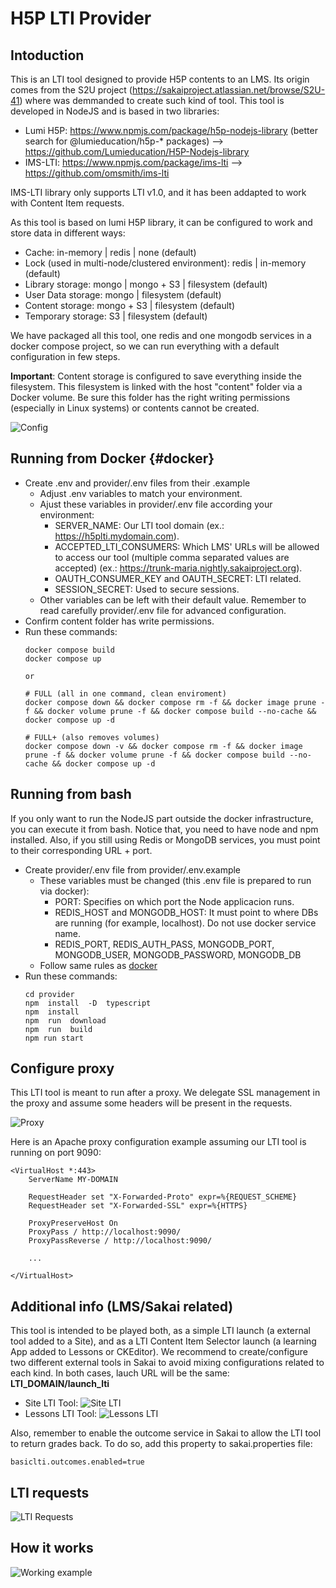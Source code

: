 # H5P LTI Provider

## Intoduction

This is an LTI tool designed to provide H5P contents to an LMS. Its origin comes from the S2U project (https://sakaiproject.atlassian.net/browse/S2U-41) where was demmanded to create such kind of tool.
This tool is developed in NodeJS and is based in two libraries:
- Lumi H5P: https://www.npmjs.com/package/h5p-nodejs-library (better search for @lumieducation/h5p-* packages) --> https://github.com/Lumieducation/H5P-Nodejs-library
- IMS-LTI: https://www.npmjs.com/package/ims-lti --> https://github.com/omsmith/ims-lti

IMS-LTI library only supports LTI v1.0, and it has been addapted to work with Content Item requests.

As this tool is based on lumi H5P library, it can be configured to work and store data in different ways:
- Cache: in-memory | redis | none (default)
- Lock (used in multi-node/clustered environment): redis | in-memory (default)
- Library storage: mongo | mongo + S3 | filesystem (default)
- User Data storage: mongo | filesystem (default)
- Content storage: mongo + S3 | filesystem (default)
- Temporary storage: S3 | filesystem (default)

We have packaged all this tool, one redis and one mongodb services in a docker compose project, so we can run everything with a default configuration in few steps.

**Important**: Content storage is configured to save everything inside the filesystem. This filesystem is linked with the host "content" folder via a Docker volume. Be sure this folder has the right writing permissions (especially in Linux systems) or contents cannot be created.

![Config](docs/config.png "Config")


## Running from Docker {#docker}

- Create .env and provider/.env files from their .example
  - Adjust .env variables to match your environment.
  - Ajust these variables in provider/.env file according your environment:
    - SERVER_NAME: Our LTI tool domain (ex.: https://h5plti.mydomain.com).
    - ACCEPTED_LTI_CONSUMERS: Which LMS' URLs will be allowed to access our tool (multiple comma separated values are accepted) (ex.: https://trunk-maria.nightly.sakaiproject.org).
    - OAUTH_CONSUMER_KEY and OAUTH_SECRET: LTI related.
    - SESSION_SECRET: Used to secure sessions.
  - Other variables can be left with their default value. Remember to read carefully provider/.env file for advanced configuration.
- Confirm content folder has write permissions.
- Run these commands:
    ```
    docker compose build
    docker compose up

    or

    # FULL (all in one command, clean enviroment)
    docker compose down && docker compose rm -f && docker image prune -f && docker volume prune -f && docker compose build --no-cache && docker compose up -d
    
    # FULL+ (also removes volumes)
    docker compose down -v && docker compose rm -f && docker image prune -f && docker volume prune -f && docker compose build --no-cache && docker compose up -d
    ```

## Running from bash

If you only want to run the NodeJS part outside the docker infrastructure, you can execute it from bash. Notice that, you need to have node and npm installed. Also, if you still using Redis or MongoDB services, you must point to their corresponding URL + port.
- Create provider/.env file from provider/.env.example
  - These variables must be changed (this .env file is prepared to run via docker):
    - PORT: Specifies on which port the Node applicacion runs.
    - REDIS_HOST and MONGODB_HOST: It must point to where DBs are running (for example, localhost). Do not use docker service name.
    - REDIS_PORT, REDIS_AUTH_PASS, MONGODB_PORT, MONGODB_USER, MONGODB_PASSWORD, MONGODB_DB
  - Follow same rules as [docker](#docker)
- Run these commands:
    ```
    cd provider
    npm  install  -D  typescript
    npm  install
    npm  run  download
    npm  run  build
    npm run start
    ```

## Configure proxy

This LTI tool is meant to run after a proxy. We delegate SSL management in the proxy and assume some headers will be present in the requests.

![Proxy](docs/proxy.png "Proxy")

Here is an Apache proxy configuration example assuming our LTI tool is running on port 9090:
```
<VirtualHost *:443>
    ServerName MY-DOMAIN
    
    RequestHeader set "X-Forwarded-Proto" expr=%{REQUEST_SCHEME}
    RequestHeader set "X-Forwarded-SSL" expr=%{HTTPS}
    
    ProxyPreserveHost On
    ProxyPass / http://localhost:9090/
    ProxyPassReverse / http://localhost:9090/
    
    ...
    
</VirtualHost>
```

## Additional info (LMS/Sakai related)

This tool is intended to be played both, as a simple LTI launch (a external tool added to a Site), and as a LTI Content Item Selector launch (a learning App added to Lessons or CKEditor). We recommend to create/configure two different external tools in Sakai to avoid mixing configurations related to each kind. In both cases, lauch URL will be the same: **LTI_DOMAIN/launch_lti**
- Site LTI Tool:
    ![Site LTI](docs/site-lti.png "Site LTI")
- Lessons LTI Tool:
    ![Lessons LTI](docs/lessons-lti.png "Lessons LTI")

Also, remember to enable the outcome service in Sakai to allow the LTI tool to return grades back. To do so, add this property to sakai.properties file:

    basiclti.outcomes.enabled=true

## LTI requests

![LTI Requests](docs/requests.png "LTI Requests")

## How it works

![Working example](docs/h5p-lti.gif "Working example")